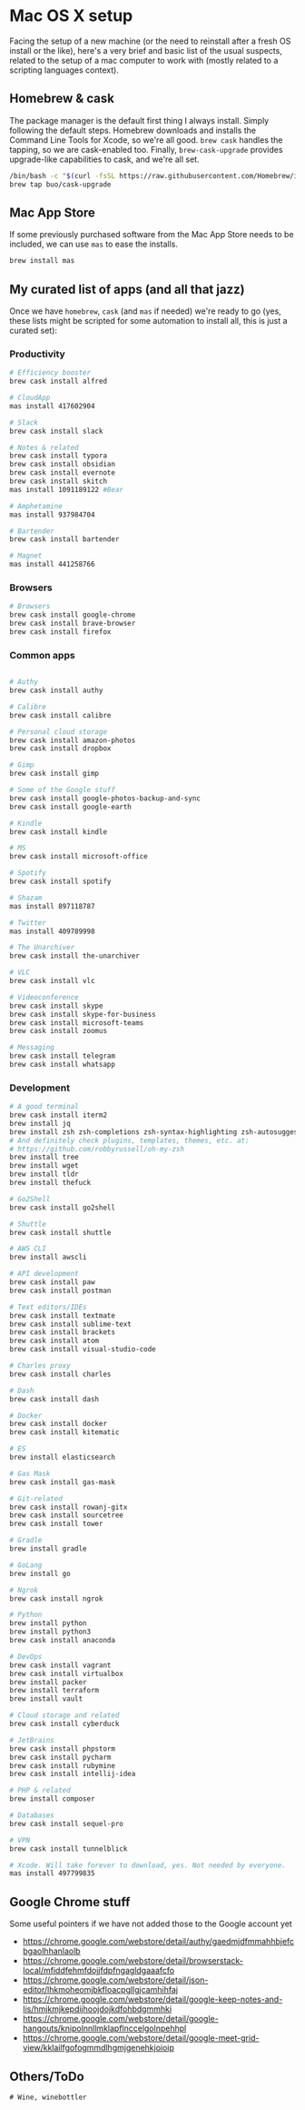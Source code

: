 # Mac OS X setup
Facing the setup of a new machine (or the need to reinstall after a fresh OS install or the like), here's a very brief and basic list of the usual suspects, related to the setup of a mac computer to work with (mostly related to a scripting languages context).

## Homebrew & cask
The package manager is the default first thing I always install. Simply following the default steps. Homebrew downloads and installs the Command Line Tools for Xcode, so we're all good. `brew cask` handles the tapping, so we are cask-enabled too. Finally, `brew-cask-upgrade` provides upgrade-like capabilities to cask, and we're all set.
```bash
/bin/bash -c "$(curl -fsSL https://raw.githubusercontent.com/Homebrew/install/HEAD/install.sh)"
brew tap buo/cask-upgrade
```
## Mac App Store
If some previously purchased software from the Mac App Store needs to be included, we can use `mas` to ease the installs.

```bash
brew install mas
```

## My curated list of apps (and all that jazz)
Once we have `homebrew`, `cask` (and `mas` if needed) we're ready to go (yes, these lists might be scripted for some automation to install all, this is just a curated set):

### Productivity

```bash
# Efficiency booster
brew cask install alfred

# CloudApp
mas install 417602904

# Slack
brew cask install slack

# Notes & related
brew cask install typora
brew cask install obsidian
brew cask install evernote
brew cask install skitch
mas install 1091189122 #Bear

# Amphetamine
mas install 937984704

# Bartender
brew cask install bartender

# Magnet
mas install 441258766
```
### Browsers

```bash
# Browsers
brew cask install google-chrome
brew cask install brave-browser
brew cask install firefox
```

### Common apps

```bash

# Authy
brew cask install authy

# Calibre
brew cask install calibre

# Personal cloud storage
brew cask install amazon-photos
brew cask install dropbox

# Gimp
brew cask install gimp

# Some of the Google stuff
brew cask install google-photos-backup-and-sync
brew cask install google-earth

# Kindle
brew cask install kindle

# MS
brew cask install microsoft-office

# Spotify
brew cask install spotify

# Shazam
mas install 897118787

# Twitter
mas install 409789998

# The Unarchiver
brew cask install the-unarchiver

# VLC
brew cask install vlc

# Videoconference
brew cask install skype
brew cask install skype-for-business
brew cask install microsoft-teams
brew cask install zoomus

# Messaging
brew cask install telegram
brew cask install whatsapp
```

### Development

```bash
# A good terminal
brew cask install iterm2
brew install jq
brew install zsh zsh-completions zsh-syntax-highlighting zsh-autosuggestions
# And definitely check plugins, templates, themes, etc. at:
# https://github.com/robbyrussell/oh-my-zsh
brew install tree
brew install wget
brew install tldr
brew install thefuck

# Go2Shell
brew cask install go2shell

# Shuttle
brew cask install shuttle 

# AWS CLI
brew install awscli

# API development
brew cask install paw
brew cask install postman

# Text editors/IDEs
brew cask install textmate
brew cask install sublime-text
brew cask install brackets
brew cask install atom
brew cask install visual-studio-code

# Charles proxy
brew cask install charles

# Dash
brew cask install dash

# Docker
brew cask install docker
brew cask install kitematic

# ES
brew install elasticsearch

# Gas Mask
brew cask install gas-mask

# Git-related
brew cask install rowanj-gitx
brew cask install sourcetree
brew cask install tower

# Gradle
brew install gradle

# GoLang
brew install go

# Ngrok
brew cask install ngrok

# Python
brew install python
brew install python3
brew cask install anaconda

# DevOps
brew cask install vagrant
brew cask install virtualbox
brew install packer
brew install terraform
brew install vault

# Cloud storage and related
brew cask install cyberduck

# JetBrains
brew cask install phpstorm
brew cask install pycharm
brew cask install rubymine
brew cask install intellij-idea

# PHP & related
brew install composer

# Databases
brew cask install sequel-pro

# VPN
brew cask install tunnelblick

# Xcode. Will take forever to download, yes. Not needed by everyone.
mas install 497799835
```

## Google Chrome stuff

Some useful pointers if we have not added those to the Google account yet

- https://chrome.google.com/webstore/detail/authy/gaedmjdfmmahhbjefcbgaolhhanlaolb
- https://chrome.google.com/webstore/detail/browserstack-local/mfiddfehmfdojjfdpfngagldgaaafcfo
- https://chrome.google.com/webstore/detail/json-editor/lhkmoheomjbkfloacpgllgjcamhihfaj
- https://chrome.google.com/webstore/detail/google-keep-notes-and-lis/hmjkmjkepdijhoojdojkdfohbdgmmhki
- https://chrome.google.com/webstore/detail/google-hangouts/knipolnnllmklapflnccelgolnpehhpl
- https://chrome.google.com/webstore/detail/google-meet-grid-view/kklailfgofogmmdlhgmjgenehkjoioip

## Others/ToDo

```
# Wine, winebottler
```
